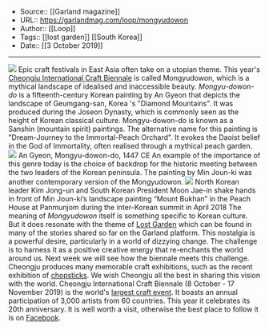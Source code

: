 ﻿
  * Source:: [[Garland magazine]]
  * URL:: https://garlandmag.com/loop/mongyudowon
  * Author:: [[Loop]]
  * Tags:: [[lost garden]] [[South Korea]]
  * Date:: [[3 October 2019]]


* * *
[![](https://garlandmag.com/wp-content/uploads/2019/10/Cheongju-Craft-Biennale-2019_Page_3-719x1024.jpg)](https://garlandmag.com/wp-content/uploads/2019/10/Cheongju-Craft-Biennale-2019_Page_3.jpg)
Epic craft festivals in East Asia often take on a utopian theme. This year's [Cheongju International Craft Biennale](http://www.okcj.org/bbs/content.php?co_id=menu01010101) is called Mongyudowon, which is a mythical landscape of idealised and inaccessible beauty.
 _Mongyu-dowon-do_ is a fifteenth-century Korean painting by An Gyeon that depicts the landscape of Geumgang-san, Korea 's "Diamond Mountains". It was produced during the Joseon Dynasty, which is commonly seen as the height of Korean classical culture. Mongyu-dowon-do is known as a Sanshin (mountain spirit) paintings. The alternative name for this painting is "Dream-Journey to the Immortal-Peach Orchard". It evokes the Daoist belief in the God of Immortality, often realised through a mythical peach garden.
[![](https://garlandmag.com/wp-content/uploads/2019/10/Painting-of-Mongyudowon-1024x361.jpg)](https://garlandmag.com/wp-content/uploads/2019/10/Painting-of-Mongyudowon.jpg)
An Gyeon, Mongyu-dowon-do, 1447 CE
An example of the importance of this genre today is the choice of backdrop for the historic meeting between the two leaders of the Korean peninsula. The painting by Min Joun-ki was another contemporary version of the Mongyudowon.
[![](https://garlandmag.com/wp-content/uploads/2019/10/20190130000382_0.jpg)](https://garlandmag.com/wp-content/uploads/2019/10/20190130000382_0.jpg)
North Korean leader Kim Jong-un and South Korean President Moon Jae-in shake hands in front of Min Joun-ki’s landscape painting “Mount Bukhan” in the Peach House at Panmunjom during the inter-Korean summit in April 2018
The meaning of _Mongyudowon_ itself is something specific to Korean culture. But it does resonate with the theme of [Lost Garden](https://garlandmag.com/lost-garden) which can be found in many of the stories shared so far on the Garland platform. This nostalgia is a powerful desire, particularly in a world of dizzying change. The challenge is to harness it as a positive creative energy that re-enchants the world around us. Next week we will see how the biennale meets this challenge.
Cheongju produces many memorable craft exhibitions, such as the recent exhibition of [chopsticks](https://garlandmag.com/loop/why-do-koreans-use-metal-chopsticks/). We wish Cheongju all the best in sharing this vision with the world.
Cheongju International Craft Biennale (8 October - 17 November 2019) is the world's [largest craft event](https://garlandmag.com/loop/cheongju-2019/). It boasts an annual participation of 3,000 artists from 60 countries. This year it celebrates its 20th anniversary. It is well worth a visit, otherwise the best place to follow it is on [Facebook](https://www.facebook.com/cjcraftbiennale/).
